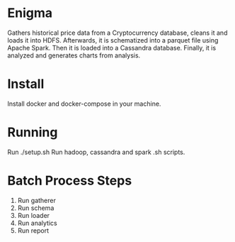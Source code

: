 # Enigma

Gathers historical price data from a Cryptocurrency database, cleans it and loads it into HDFS. Afterwards, it is schematized into a parquet file using Apache Spark. Then it is loaded into a Cassandra database. Finally, it is analyzed and generates charts from analysis.

# Install
Install docker and docker-compose in your machine.

# Running
Run ./setup.sh
Run hadoop, cassandra and spark .sh scripts.

# Batch Process Steps
1. Run gatherer
2. Run schema
3. Run loader
4. Run analytics
5. Run report

